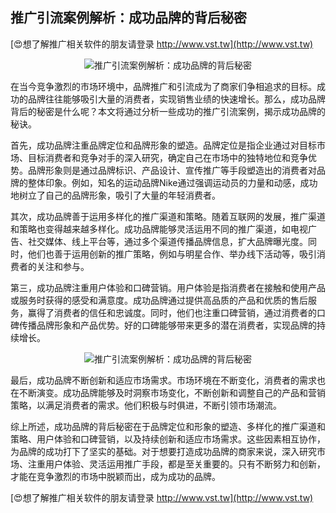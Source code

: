 ## **推广引流案例解析：成功品牌的背后秘密**

[😍想了解推广相关软件的朋友请登录 http://www.vst.tw](http://www.vst.tw)

 <center><img src="https://vst.tw/MP4/tuiguang/png/2.png" alt="推广引流案例解析：成功品牌的背后秘密"></center>

在当今竞争激烈的市场环境中，品牌推广和引流成为了商家们争相追求的目标。成功的品牌往往能够吸引大量的消费者，实现销售业绩的快速增长。那么，成功品牌背后的秘密是什么呢？本文将通过分析一些成功的推广引流案例，揭示成功品牌的秘诀。

首先，成功品牌注重品牌定位和品牌形象的塑造。品牌定位是指企业通过对目标市场、目标消费者和竞争对手的深入研究，确定自己在市场中的独特地位和竞争优势。品牌形象则是通过品牌标识、产品设计、宣传推广等手段塑造出的消费者对品牌的整体印象。例如，知名的运动品牌Nike通过强调运动员的力量和动感，成功地树立了自己的品牌形象，吸引了大量的年轻消费者。

其次，成功品牌善于运用多样化的推广渠道和策略。随着互联网的发展，推广渠道和策略也变得越来越多样化。成功品牌能够灵活运用不同的推广渠道，如电视广告、社交媒体、线上平台等，通过多个渠道传播品牌信息，扩大品牌曝光度。同时，他们也善于运用创新的推广策略，例如与明星合作、举办线下活动等，吸引消费者的关注和参与。

第三，成功品牌注重用户体验和口碑营销。用户体验是指消费者在接触和使用产品或服务时获得的感受和满意度。成功品牌通过提供高品质的产品和优质的售后服务，赢得了消费者的信任和忠诚度。同时，他们也注重口碑营销，通过消费者的口碑传播品牌形象和产品优势。好的口碑能够带来更多的潜在消费者，实现品牌的持续增长。

 <center><img src="https://vst.tw/MP4/tuiguang/png/1.png" alt="推广引流案例解析：成功品牌的背后秘密"></center>

最后，成功品牌不断创新和适应市场需求。市场环境在不断变化，消费者的需求也在不断演变。成功品牌能够及时洞察市场变化，不断创新和调整自己的产品和营销策略，以满足消费者的需求。他们积极与时俱进，不断引领市场潮流。

综上所述，成功品牌的背后秘密在于品牌定位和形象的塑造、多样化的推广渠道和策略、用户体验和口碑营销，以及持续创新和适应市场需求。这些因素相互协作，为品牌的成功打下了坚实的基础。对于想要打造成功品牌的商家来说，深入研究市场、注重用户体验、灵活运用推广手段，都是至关重要的。只有不断努力和创新，才能在竞争激烈的市场中脱颖而出，成为成功的品牌。

[😍想了解推广相关软件的朋友请登录 http://www.vst.tw](http://www.vst.tw)



